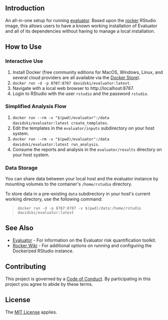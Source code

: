 ## Introduction

An all-in-one setup for running [evaluator](https://github.com/davidski/evaluator). Based upon
the [rocker](https://hub.docker.com/r/rocker/rstudio/) RStudio image, this allows users to have a known 
working installation of Evaluator and all of its dependencies without having to manage a local installation.

##  How to Use

### Interactive Use

1. Install Docker (free community editions for MacOS, Windows, Linux, and several cloud providers are 
all available via the [Docker Store](https://store.docker.com/search?type=edition&offering=community)).
2. `docker run -d -p 8787:8787 davidski/evaluator:latest`.
3. Navigate with a local web browser to http://localhost:8787.
4. Login to RStudio with the user `rstudio` and the password `rstudio`.

### Simplified Analysis Flow

1. `docker run --rm -v "$(pwd)/evaluator":/data davidski/evaluator:latest create_templates`.
2. Edit the templates in the `evaluator/inputs` subdirectory on your host system.
3. `docker run --rm -v "$(pwd)/evaluator":/data davidski/evaluator:latest run_analysis`.
4. Consume the reports and analysis in the `evaluator/results` directory on your host system.

### Data Storage

You can share data between your local host and the evaluator instance by mounting volumes to the 
container's `/home/rstudio` directory.

To store data in a pre-existing `data` subdirectory in your host's current working directory, use the 
following command:

> `docker run -d -p 8787:8787 -v $(pwd)/data:/home/rstudio davidski/evaluator:latest`

## See Also

* [Evaluator](https://evaluator.severski.net) - For information on the Evaluator risk 
quantification toolkit.
* [Rocker Wiki](https://github.com/rocker-org/rocker/wiki/Using-the-RStudio-image) - For additional 
options on running and configuring the Dockerized RStudio instance.

## Contributing

This project is governed by a [Code of Conduct](./CODE_OF_CONDUCT.md). By 
participating in this project you agree to abide by these terms.

## License

The [MIT License](LICENSE) applies.
